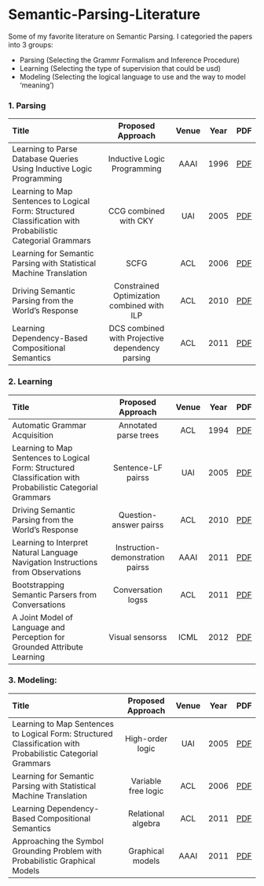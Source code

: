 # Semantic-Parsing-Literature
Some of my favorite literature on Semantic Parsing. I categoried the papers into 3 groups:
- Parsing (Selecting the Grammr Formalism and Inference Procedure)
- Learning (Selecting the type of supervision that could be usd)
- Modeling (Selecting the logical language to use and the way to model ‘meaning’)

### 1.	Parsing

| Title | Proposed Approach | Venue |Year |  PDF |
| :-----|:-----:|:-----:|:----:|:----:|
| Learning to Parse Database Queries Using Inductive Logic Programming | Inductive Logic Programming | AAAI | 1996 | [PDF](https://aaai.org/papers/156-aaai96-156-learning-to-parse-database-queries-using-inductive-logic-programming/) |
| Learning to Map Sentences to Logical Form: Structured Classification with Probabilistic Categorial Grammars | CCG combined with CKY | UAI | 2005 | [PDF](https://dl.acm.org/doi/10.5555/3020336.3020416) |
| Learning for Semantic Parsing with Statistical Machine Translation | SCFG | ACL | 2006 | [PDF](https://aclanthology.org/N06-1056/) |
| Driving Semantic Parsing from the World’s Response | Constrained Optimization combined with ILP | ACL | 2010 | [PDF](https://aclanthology.org/W10-2903/) |
| Learning Dependency-Based Compositional Semantics | DCS combined with Projective dependency parsing | ACL | 2011 | [PDF](https://aclanthology.org/P11-1060/) |

### 2.	Learning

| Title | Proposed Approach | Venue |Year |  PDF |
| :-----|:-----:|:-----:|:----:|:----:|
| Automatic Grammar Acquisition | Annotated parse trees | ACL | 1994 | [PDF](https://aclanthology.org/H94-1051/) |
| Learning to Map Sentences to Logical Form: Structured Classification with Probabilistic Categorial Grammars | Sentence-LF pairss | UAI | 2005 | [PDF](https://dl.acm.org/doi/10.5555/3020336.3020416) |
| Driving Semantic Parsing from the World’s Response | Question-answer pairss | ACL | 2010 | [PDF](https://aclanthology.org/W10-2903/) |
| Learning to Interpret Natural Language Navigation Instructions from Observations | Instruction-demonstration pairss | AAAI | 2011 | [PDF](https://ojs.aaai.org/index.php/AAAI/article/view/7974) |
| Bootstrapping Semantic Parsers from Conversations | Conversation logss | ACL | 2011 | [PDF](https://aclanthology.org/D11-1039/) |
| A Joint Model of Language and Perception for Grounded Attribute Learning | Visual sensorss | ICML | 2012 | [PDF](https://arxiv.org/abs/1206.6423) |

### 3.	Modeling: 

| Title | Proposed Approach | Venue |Year |  PDF |
| :-----|:-----:|:-----:|:----:|:----:|
| Learning to Map Sentences to Logical Form: Structured Classification with Probabilistic Categorial Grammars | High-order logic | UAI | 2005 | [PDF](https://dl.acm.org/doi/10.5555/3020336.3020416) |
| Learning for Semantic Parsing with Statistical Machine Translation | Variable free logic | ACL | 2006 | [PDF](https://aclanthology.org/N06-1056/) |
| Learning Dependency-Based Compositional Semantics | Relational algebra | ACL | 2011 | [PDF](https://aclanthology.org/P11-1060/) |
| Approaching the Symbol Grounding Problem with Probabilistic Graphical Models | Graphical models | AAAI | 2011 | [PDF](https://ojs.aaai.org/aimagazine/index.php/aimagazine/article/view/2384) |

